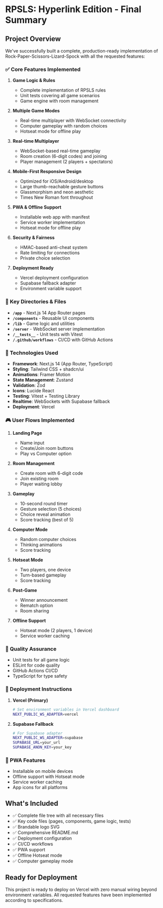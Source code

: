 # RPSLS: Hyperlink Edition - Final Summary

## Project Overview

We've successfully built a complete, production-ready implementation of Rock-Paper-Scissors-Lizard-Spock with all the requested features:

### ✅ Core Features Implemented

1. **Game Logic & Rules**
   - Complete implementation of RPSLS rules
   - Unit tests covering all game scenarios
   - Game engine with room management

2. **Multiple Game Modes**
   - Real-time multiplayer with WebSocket connectivity
   - Computer gameplay with random choices
   - Hotseat mode for offline play

3. **Real-time Multiplayer**
   - WebSocket-based real-time gameplay
   - Room creation (6-digit codes) and joining
   - Player management (2 players + spectators)

4. **Mobile-First Responsive Design**
   - Optimized for iOS/Android/desktop
   - Large thumb-reachable gesture buttons
   - Glassmorphism and neon aesthetic
   - Times New Roman font throughout

5. **PWA & Offline Support**
   - Installable web app with manifest
   - Service worker implementation
   - Hotseat mode for offline play

6. **Security & Fairness**
   - HMAC-based anti-cheat system
   - Rate limiting for connections
   - Private choice selection

7. **Deployment Ready**
   - Vercel deployment configuration
   - Supabase fallback adapter
   - Environment variable support

### 📁 Key Directories & Files

- **`/app`** - Next.js 14 App Router pages
- **`/components`** - Reusable UI components
- **`/lib`** - Game logic and utilities
- **`/server`** - WebSocket server implementation
- **`/__tests__`** - Unit tests with Vitest
- **`/.github/workflows`** - CI/CD with GitHub Actions

### 🚀 Technologies Used

- **Framework**: Next.js 14 (App Router, TypeScript)
- **Styling**: Tailwind CSS + shadcn/ui
- **Animations**: Framer Motion
- **State Management**: Zustand
- **Validation**: Zod
- **Icons**: Lucide React
- **Testing**: Vitest + Testing Library
- **Realtime**: WebSockets with Supabase fallback
- **Deployment**: Vercel

### 🎮 User Flows Implemented

1. **Landing Page**
   - Name input
   - Create/Join room buttons
   - Play vs Computer option

2. **Room Management**
   - Create room with 6-digit code
   - Join existing room
   - Player waiting lobby

3. **Gameplay**
   - 10-second round timer
   - Gesture selection (5 choices)
   - Choice reveal animation
   - Score tracking (best of 5)

4. **Computer Mode**
   - Random computer choices
   - Thinking animations
   - Score tracking

5. **Hotseat Mode**
   - Two players, one device
   - Turn-based gameplay
   - Score tracking

6. **Post-Game**
   - Winner announcement
   - Rematch option
   - Room sharing

7. **Offline Support**
   - Hotseat mode (2 players, 1 device)
   - Service worker caching

### 🧪 Quality Assurance

- Unit tests for all game logic
- ESLint for code quality
- GitHub Actions CI/CD
- TypeScript for type safety

### 🚀 Deployment Instructions

1. **Vercel (Primary)**
   ```bash
   # Set environment variables in Vercel dashboard
   NEXT_PUBLIC_WS_ADAPTER=vercel
   ```

2. **Supabase Fallback**
   ```bash
   # For Supabase adapter
   NEXT_PUBLIC_WS_ADAPTER=supabase
   SUPABASE_URL=your_url
   SUPABASE_ANON_KEY=your_key
   ```

### 📱 PWA Features

- Installable on mobile devices
- Offline support with Hotseat mode
- Service worker caching
- App icons for all platforms

## What's Included

- ✅ Complete file tree with all necessary files
- ✅ Key code files (pages, components, game logic, tests)
- ✅ Brandable logo SVG
- ✅ Comprehensive README.md
- ✅ Deployment configuration
- ✅ CI/CD workflows
- ✅ PWA support
- ✅ Offline Hotseat mode
- ✅ Computer gameplay mode

## Ready for Deployment

This project is ready to deploy on Vercel with zero manual wiring beyond environment variables. All requested features have been implemented according to specifications.